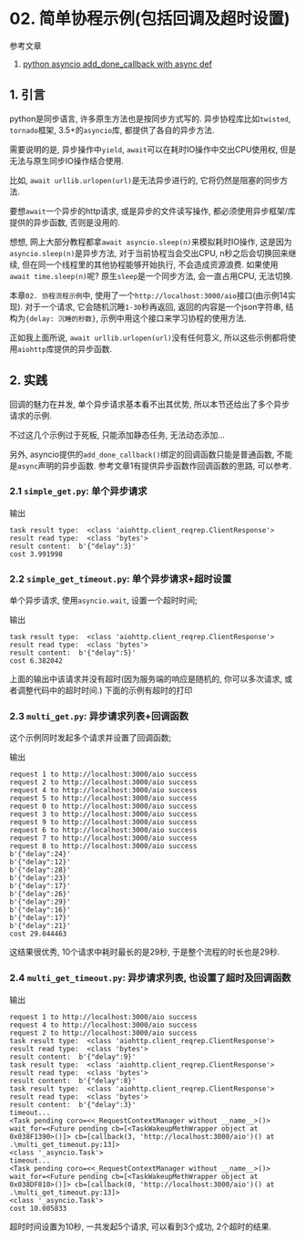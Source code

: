 # 02. 简单协程示例(包括回调及超时设置)

参考文章

1. [python asyncio add_done_callback with async def](https://stackoverflow.com/questions/44345139/python-asyncio-add-done-callback-with-async-def)

## 1. 引言

python是同步语言, 许多原生方法也是按同步方式写的. 异步协程库比如`twisted`, `tornado`框架, 3.5+的`asyncio`库, 都提供了各自的异步方法.

需要说明的是, 异步操作中`yield`, `await`可以在耗时IO操作中交出CPU使用权, 但是无法与原生同步IO操作结合使用. 

比如, `await urllib.urlopen(url)`是无法异步进行的, 它将仍然是阻塞的同步方法.

要想`await`一个异步的http请求, 或是异步的文件读写操作, 都必须使用异步框架/库提供的异步函数, 否则是没用的.

想想, 网上大部分教程都拿`await asyncio.sleep(n)`来模拟耗时IO操作, 这是因为`asyncio.sleep(n)`是异步方法, 对于当前协程当会交出CPU, n秒之后会切换回来继续, 但在同一个线程里的其他协程能够开始执行, 不会造成资源浪费. 如果使用`await time.sleep(n)`呢? 原生`sleep`是一个同步方法, 会一直占用CPU, 无法切换.

本章`02. 协程流程示例`中, 使用了一个`http://localhost:3000/aio`接口(由示例14实现). 对于一个请求, 它会随机沉睡`1-30`秒再返回, 返回的内容是一个json字符串, 结构为`{delay: 沉睡的秒数}`, 示例中用这个接口来学习协程的使用方法.

正如我上面所说, `await urllib.urlopen(url)`没有任何意义, 所以这些示例都将使用`aiohttp`库提供的异步函数.

## 2. 实践

回调的魅力在并发, 单个异步请求基本看不出其优势, 所以本节还给出了多个异步请求的示例.

不过这几个示例过于死板, 只能添加静态任务, 无法动态添加...

另外, asyncio提供的`add_done_callback()`绑定的回调函数只能是普通函数, 不能是`async`声明的异步函数. 参考文章1有提供异步函数作回调函数的思路, 可以参考.

### 2.1 `simple_get.py`: 单个异步请求

输出

```
task result type:  <class 'aiohttp.client_reqrep.ClientResponse'>
result read type:  <class 'bytes'>
result content:  b'{"delay":3}'
cost 3.991998
```

### 2.2 `simple_get_timeout.py`: 单个异步请求+超时设置

单个异步请求, 使用`asyncio.wait`, 设置一个超时时间;

输出

```
task result type:  <class 'aiohttp.client_reqrep.ClientResponse'>
result read type:  <class 'bytes'>
result content:  b'{"delay":5}'
cost 6.382042
```

上面的输出中该请求并没有超时(因为服务端的响应是随机的, 你可以多次请求, 或者调整代码中的超时时间.) 下面的示例有超时的打印

### 2.3 `multi_get.py`: 异步请求列表+回调函数

这个示例同时发起多个请求并设置了回调函数;

输出

```
request 1 to http://localhost:3000/aio success
request 2 to http://localhost:3000/aio success
request 4 to http://localhost:3000/aio success
request 5 to http://localhost:3000/aio success
request 0 to http://localhost:3000/aio success
request 3 to http://localhost:3000/aio success
request 9 to http://localhost:3000/aio success
request 6 to http://localhost:3000/aio success
request 7 to http://localhost:3000/aio success
request 8 to http://localhost:3000/aio success
b'{"delay":24}'
b'{"delay":12}'
b'{"delay":28}'
b'{"delay":23}'
b'{"delay":17}'
b'{"delay":26}'
b'{"delay":29}'
b'{"delay":16}'
b'{"delay":17}'
b'{"delay":21}'
cost 29.044463
```

这结果很优秀, 10个请求中耗时最长的是29秒, 于是整个流程的时长也是29秒.

### 2.4 `multi_get_timeout.py`: 异步请求列表, 也设置了超时及回调函数

输出

```
request 1 to http://localhost:3000/aio success
request 4 to http://localhost:3000/aio success
request 2 to http://localhost:3000/aio success
task result type:  <class 'aiohttp.client_reqrep.ClientResponse'>
result read type:  <class 'bytes'>
result content:  b'{"delay":9}'
task result type:  <class 'aiohttp.client_reqrep.ClientResponse'>
result read type:  <class 'bytes'>
result content:  b'{"delay":8}'
task result type:  <class 'aiohttp.client_reqrep.ClientResponse'>
result read type:  <class 'bytes'>
result content:  b'{"delay":3}'
timeout...
<Task pending coro=<<_RequestContextManager without __name__>()> wait_for=<Future pending cb=[<TaskWakeupMethWrapper object at 0x038F1390>()]> cb=[callback(3, 'http://localhost:3000/aio')() at .\multi_get_timeout.py:13]>
<class '_asyncio.Task'>
timeout...
<Task pending coro=<<_RequestContextManager without __name__>()> wait_for=<Future pending cb=[<TaskWakeupMethWrapper object at 0x038DF810>()]> cb=[callback(0, 'http://localhost:3000/aio')() at .\multi_get_timeout.py:13]>
<class '_asyncio.Task'>
cost 10.005833
```

超时时间设置为10秒, 一共发起5个请求, 可以看到3个成功, 2个超时的结果.
